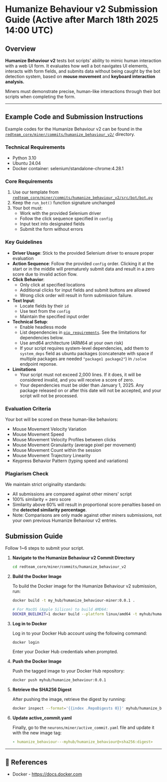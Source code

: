 # Humanize Behaviour v2 Submission Guide (Active after March 18th 2025 14:00 UTC)

## Overview

**Humanize Behaviour v2** tests bot scripts' ability to mimic human interaction with a web UI form. It evaluates how well a bot navigates UI elements, interacts with form fields, and submits data without being caught by the bot detection system, based on  **mouse movement** and **keyboard interaction analysis.**

Miners must demonstrate precise, human-like interactions through their bot scripts when completing the form.

---

## Example Code and Submission Instructions

Example codes for the Humanize Behaviour v2 can be found in the [`redteam_core/miner/commits/humanize_behaviour_v2/`](https://github.com/RedTeamSubnet/RedTeam/blob/main/redteam_core/miner/commits/humanize_behaviour_v2/) directory.

### Technical Requirements

- Python 3.10
- Ubuntu 24.04
- Docker container: selenium/standalone-chrome:4.28.1

### Core Requirements

1. Use our template from [`redteam_core/miner/commits/humanize_behaviour_v2/src/bot/bot.py`](https://github.com/RedTeamSubnet/RedTeam/blob/main/redteam_core/miner/commits/humanize_behaviour_v2/src/bot/bot.py)
2. Keep the `run_bot()` function signature unchanged
3. Your bot must:
   - Work with the provided Selenium driver
   - Follow the click sequence specified in `config`
   - Input text into designated fields
   - Submit the form without errors

### Key Guidelines

- **Driver Usage**: Stick to the provided Selenium driver to ensure proper evaluation
- **Action Sequence**: Follow the provided `config` order. Clicking it at the start or in the middle will prematurely submit data and result in a zero score due to invalid action flow.
- **Click Behavior**:
    - Only click at specified locations
    - Additional clicks for input fields and submit buttons are allowed
    - Wrong click order will result in form submission failure.
- **Text Input**:
    - Locate fields by their `id`
    - Use text from the `config`
    - Maintain the specified input order
- **Technical Setup**:
    - Enable headless mode
    - List dependencies in [`pip_requirements`](https://github.com/RedTeamSubnet/RedTeam/blob/main/redteam_core/miner/commits/humanize_behaviour_v2/src/bot/requirements.txt). See the limitations for dependencies below.
    - Use amd64 architecture (ARM64 at your own risk)
    - If your script requires system-level dependencies, add them to `system_deps` field as ubuntu packages (concatenate with space if multiple packages are needed `"package1 package2"`) in `/solve` endpoint reponse.
- **Limitations**
    - Your script must not exceed 2,000 lines. If it does, it will be considered invalid, and you will receive a score of zero.
    - Your dependencies must be older than January 1, 2025. Any package released on or after this date will not be accepted, and your script will not be processed.

### Evaluation Criteria

Your bot will be scored on these human-like behaviors:

- Mouse Movement Velocity Variation
- Mouse Movement Speed
- Mouse Movement Velocity Profiles between clicks
- Mouse Movement Granularity (average pixel per movement)
- Mouse Movement Count within the session
- Mouse Movement Trajectory Linearity
- Keypress Behavior Pattern (typing speed and variations)

### Plagiarism Check

We maintain strict originality standards:

- All submissions are compared against other miners' script
- 100% similarity = zero score
- Similarity above 60% will result in proportional score penalties based on the **detected similarity percentage**.
- Note: Comparisons are only made against other miners submissions, not your own previous Humanize Behaviour v2 entries.

## Submission Guide

Follow 1~6 steps to submit your script.

1. **Navigate to the Humanize Behaviour v2 Commit Directory**

    ```bash
    cd redteam_core/miner/commits/humanize_behaviour_v2
    ```

2. **Build the Docker Image**

    To build the Docker image for the Humanize Behaviour v2 submission, run:

    ```bash
    docker build -t my_hub/humanize_behaviour-miner:0.0.1 .

    # For MacOS (Apple Silicon) to build AMD64:
    DOCKER_BUILDKIT=1 docker build --platform linux/amd64 -t myhub/humanize_behaviour-miner:0.0.1 .
    ```

3. **Log in to Docker**

    Log in to your Docker Hub account using the following command:

    ```bash
    docker login
    ```

    Enter your Docker Hub credentials when prompted.

4. **Push the Docker Image**

    Push the tagged image to your Docker Hub repository:

    ```bash
    docker push myhub/humanize_behaviour:0.0.1
    ```

5. **Retrieve the SHA256 Digest**

    After pushing the image, retrieve the digest by running:

    ```bash
    docker inspect --format='{{index .RepoDigests 0}}' myhub/humanize_behaviour:0.0.1
    ```

6. **Update active_commit.yaml**

    Finally, go to the `neurons/miner/active_commit.yaml` file and update it with the new image tag:

    ```yaml
    - humanize_behaviour---myhub/humanize_behaviour@<sha256:digest>
    ```

---

## 📑 References

- Docker - <https://docs.docker.com>
